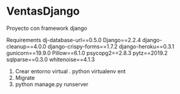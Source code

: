 # VentasDjango
Proyecto con framework django

Requirements 
dj-database-url==0.5.0
Django==2.2.4
django-cleanup==4.0.0
django-crispy-forms==1.7.2
django-heroku==0.3.1
gunicorn==19.9.0
Pillow==6.1.0
psycopg2==2.8.3
pytz==2019.2
sqlparse==0.3.0
whitenoise==4.1.3

1. Crear entorno virtual .  python virtualenv ent
2. Migrate 
3. python manage.py runserver
